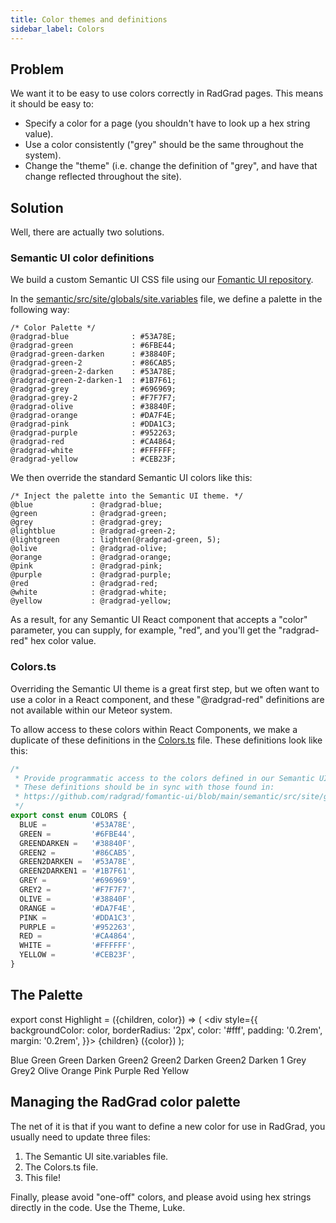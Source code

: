 ```yaml
---
title: Color themes and definitions
sidebar_label: Colors
---
```


## Problem

We want it to be easy to use colors correctly in RadGrad pages. This means it should be easy to:

  * Specify a color for a page (you shouldn't have to look up a hex string value).
  * Use a color consistently ("grey" should be the same throughout the system).
  * Change the "theme" (i.e. change the definition of "grey", and have that change reflected throughout the site).

## Solution

Well, there are actually two solutions.

### Semantic UI color definitions

We build a custom Semantic UI CSS file using our [Fomantic UI repository](https://github.com/radgrad/fomantic-ui).

In the [semantic/src/site/globals/site.variables](https://github.com/radgrad/fomantic-ui/blob/main/semantic/src/site/globals/site.variables) file, we define a palette in the following way:

```
/* Color Palette */
@radgrad-blue              : #53A78E;
@radgrad-green             : #6FBE44;
@radgrad-green-darken      : #38840F;
@radgrad-green-2           : #86CAB5;
@radgrad-green-2-darken    : #53A78E;
@radgrad-green-2-darken-1  : #1B7F61;
@radgrad-grey              : #696969;
@radgrad-grey-2            : #F7F7F7;
@radgrad-olive             : #38840F;
@radgrad-orange            : #DA7F4E;
@radgrad-pink              : #DDA1C3;
@radgrad-purple            : #952263;
@radgrad-red               : #CA4864;
@radgrad-white             : #FFFFFF;
@radgrad-yellow            : #CEB23F;
```

We then override the standard Semantic UI colors like this:

```
/* Inject the palette into the Semantic UI theme. */
@blue             : @radgrad-blue;
@green            : @radgrad-green;
@grey             : @radgrad-grey;
@lightblue        : @radgrad-green-2;
@lightgreen       : lighten(@radgrad-green, 5);
@olive            : @radgrad-olive;
@orange           : @radgrad-orange;
@pink             : @radgrad-pink;
@purple           : @radgrad-purple;
@red              : @radgrad-red;
@white            : @radgrad-white;
@yellow           : @radgrad-yellow;
```

As a result, for any Semantic UI React component that accepts a "color" parameter, you can supply, for example, "red", and you'll get the "radgrad-red" hex color value.

### Colors.ts

Overriding the Semantic UI theme is a great first step, but we often want to use a color in a React component, and these "@radgrad-red" definitions are not available within our Meteor system.

To allow access to these colors within React Components, we make a duplicate of these definitions in the [Colors.ts](https://github.com/radgrad/radgrad2/blob/master/app/imports/ui/utilities/Colors.ts) file. These definitions look like this:

```javascript
/*
 * Provide programmatic access to the colors defined in our Semantic UI Theme.
 * These definitions should be in sync with those found in:
 * https://github.com/radgrad/fomantic-ui/blob/main/semantic/src/site/globals/site.variables
 */
export const enum COLORS {
  BLUE =          '#53A78E',
  GREEN =         '#6FBE44',
  GREENDARKEN =   '#38840F',
  GREEN2 =        '#86CAB5',
  GREEN2DARKEN =  '#53A78E',
  GREEN2DARKEN1 = '#1B7F61',
  GREY =          '#696969',
  GREY2 =         '#F7F7F7',
  OLIVE =         '#38840F',
  ORANGE =        '#DA7F4E',
  PINK =          '#DDA1C3',
  PURPLE =        '#952263',
  RED =           '#CA4864',
  WHITE =         '#FFFFFF',
  YELLOW =        '#CEB23F',
}
```

## The Palette

export const Highlight = ({children, color}) => ( <div style={{
      backgroundColor: color,
      borderRadius: '2px',
      color: '#fff',
      padding: '0.2rem',
      margin: '0.2rem',
    }}> {children} ({color})</div> );


<Highlight color="#53A78E">Blue</Highlight>
<Highlight color="#6FBE44">Green</Highlight>
<Highlight color="#38840F">Green Darken</Highlight>
<Highlight color="#86CAB5">Green2</Highlight>
<Highlight color="#53A78E">Green2 Darken</Highlight>
<Highlight color="#1B7F61">Green2 Darken 1</Highlight>
<Highlight color="#696969">Grey</Highlight>
<Highlight color="#F7F7F7">Grey2</Highlight>
<Highlight color="#38840F">Olive</Highlight>
<Highlight color="#DA7F4E">Orange</Highlight>
<Highlight color="#DDA1C3">Pink</Highlight>
<Highlight color="#952263">Purple</Highlight>
<Highlight color="#CA4864">Red</Highlight>
<Highlight color="#CEB23F">Yellow</Highlight>


## Managing the RadGrad color palette

The net of it is that if you want to define a new color for use in RadGrad, you usually need to update three files:

  1. The Semantic UI site.variables file.
  2. The Colors.ts file.
  3. This file!

Finally, please avoid "one-off" colors, and please avoid using hex strings directly in the code.   Use the Theme, Luke.




